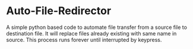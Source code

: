 # Auto-File-Redirector
A simple python based code to automate file transfer from a source file to destination file.
It will replace files already existing with same name in source.
This process runs forever until interrupted by keypress. 
